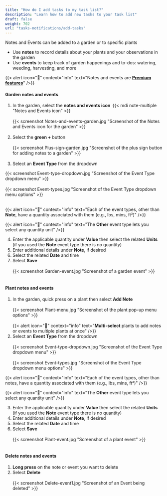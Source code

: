 ```yaml
---
title: "How do I add tasks to my task list?"
description: "Learn how to add new tasks to your task list"
draft: false
weight: 702
url: "tasks-notifications/add-tasks"
---
```


Notes and Events can be added to a garden or to specific plants
- Use **notes** to record details about your plants and your observations in the garden
- Use **events** to keep track of garden happenings and to-dos: watering, weeding, harvesting, and more

{{< alert icon="💸" context="info" text="Notes and events are [**Premium features**](../../account/premium-subscription)" />}}

#### Garden notes and events
1. In the garden, select the **notes and events icon** {{< mdi note-multiple "Notes and Events icon" >}}<br /><br />
{{< screenshot Notes-and-events-garden.jpg "Screenshot of the Notes and Events icon for the garden" >}}<br /><br />
2. Select the **green +** button<br /><br />
{{< screenshot Plus-sign-garden.jpg "Screenshot of the plus sign button for adding notes to a garden" >}}<br /><br />
3. Select an **Event Type** from the dropdown

{{< screenshot Event-type-dropdown.jpg "Screenshot of the Event Type dropdown menu" >}}<br /><br />
{{< screenshot Event-types.jpg "Screenshot of the Event Type dropdown menu options" >}}<br /><br />

{{< alert icon="🌱" context="info" text="Each of the event types, other than **Note**, have a quantity associated with them (e.g., lbs, mins, ft²)" />}}

{{< alert icon="🌿" context="info" text="The **Other** event type lets you select any quantity unit" />}}

4. Enter the applicable quantity under **Value** then select the related **Units** (if you used the **Note** event type there is no quantity)
5. Enter additional details under **Note**, if desired
6. Select the related **Date** and time
7. Select **Save**<br /><br />
{{< screenshot Garden-event.jpg "Screenshot of a garden event" >}}<br /><br />

#### Plant notes and events
1. In the garden, quick press on a plant then select **Add Note**<br /><br />
{{< screenshot Plant-menu.jpg "Screenshot of the plant pop-up menu options" >}}<br /><br />
{{< alert icon="🥬" context="info" text="**Multi-select** plants to add notes or events to multiple plants at once" />}}
2. Select an **Event Type** from the dropdown<br /><br />
{{< screenshot Event-type-dropdown.jpg "Screenshot of the Event Type dropdown menu" >}}<br /><br />
{{< screenshot Event-types.jpg "Screenshot of the Event Type dropdown menu options" >}}

{{< alert icon="🌱" context="info" text="Each of the event types, other than notes, have a quantity associated with them (e.g., lbs, mins, ft²)" />}}

{{< alert icon="🌿" context="info" text="The **Other** event type lets you select any quantity unit" />}}

3. Enter the applicable quantity under **Value** then select the related **Units** (if you used the **Note** event type there is no quantity)
4. Enter additional details under **Note**, if desired
5. Select the related **Date** and time
6. Select **Save**<br /><br />
{{< screenshot Plant-event.jpg "Screenshot of a plant event" >}}<br /><br />

#### Delete notes and events
1. **Long press** on the note or event you want to delete
2. Select **Delete**<br /><br />
{{< screenshot Delete-event1.jpg "Screenshot of an Event being deleted" >}}
